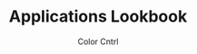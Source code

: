 ---
layout: 03-applications-lookbook/wearables
permalink: "/applications-lookbook/wearables/"

title: Applications Lookbook
description: Color Cntrl desc here
author: Color Cntrl
tags:
- color-cntrl
---